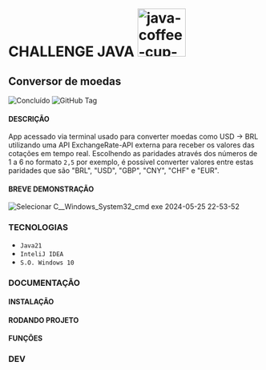 # CHALLENGE JAVA <img width="96" height="96" src="https://img.icons8.com/color/96/java-coffee-cup-logo--v1.png" alt="java-coffee-cup-logo--v1"/>
## Conversor de moedas
![Concluído](http://img.shields.io/static/v1?label=&message=CONCLUÍDO&color=GREEN&style=for-the-badge)
![GitHub Tag](https://img.shields.io/github/v/tag/SrJohn369/Java-Conversor-de-Moedas-Challenge?style=for-the-badge&label=Version)
#### DESCRIÇÃO
App acessado via terminal usado para converter moedas como USD -> BRL utilizando uma API ExchangeRate-API externa para receber os valores das cotações em tempo real. Escolhendo as paridades através dos números de 1 a 6 no formato `2,5` por exemplo, é possível converter valores entre estas paridades que são "BRL", "USD", "GBP", "CNY", "CHF" e "EUR".  
#### BREVE DEMONSTRAÇÃO
![Selecionar C__Windows_System32_cmd exe 2024-05-25 22-53-52](https://github.com/SrJohn369/Java-Conversor-de-Moedas-Challenge/assets/106630200/d98642e2-7f2f-436d-92d6-c820fef11ad0)

### TECNOLOGIAS
- `Java21`
- `InteliJ IDEA`
- `S.O. Windows 10`
### DOCUMENTAÇÃO
#### INSTALAÇÃO
#### RODANDO PROJETO
#### FUNÇÕES
### DEV
